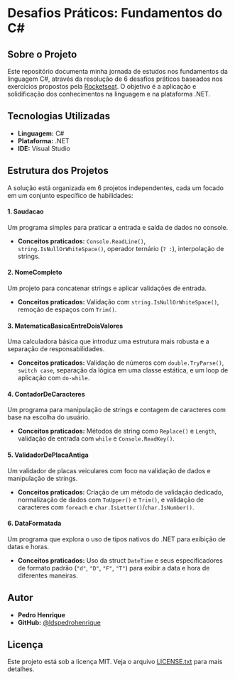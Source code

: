 # Desafios Práticos: Fundamentos do C#

## Sobre o Projeto

Este repositório documenta minha jornada de estudos nos fundamentos da linguagem C#, através da resolução de 6 desafios práticos baseados nos exercícios propostos pela [Rocketseat](https://www.rocketseat.com.br/). O objetivo é a aplicação e solidificação dos conhecimentos na linguagem e na plataforma .NET.

## Tecnologias Utilizadas

* **Linguagem:** C#
* **Plataforma:** .NET
* **IDE:** Visual Studio

## Estrutura dos Projetos

A solução está organizada em 6 projetos independentes, cada um focado em um conjunto específico de habilidades:

#### 1. Saudacao
Um programa simples para praticar a entrada e saída de dados no console.
* **Conceitos praticados:** `Console.ReadLine()`, `string.IsNullOrWhiteSpace()`, operador ternário (`? :`), interpolação de strings.

#### 2. NomeCompleto
Um projeto para concatenar strings e aplicar validações de entrada.
* **Conceitos praticados:** Validação com `string.IsNullOrWhiteSpace()`, remoção de espaços com `Trim()`.

#### 3. MatematicaBasicaEntreDoisValores
Uma calculadora básica que introduz uma estrutura mais robusta e a separação de responsabilidades.
* **Conceitos praticados:** Validação de números com `double.TryParse()`, `switch case`, separação da lógica em uma classe estática, e um loop de aplicação com `do-while`.

#### 4. ContadorDeCaracteres
Um programa para manipulação de strings e contagem de caracteres com base na escolha do usuário.
* **Conceitos praticados:** Métodos de string como `Replace()` e `Length`, validação de entrada com `while` e `Console.ReadKey()`.

#### 5. ValidadorDePlacaAntiga
Um validador de placas veiculares com foco na validação de dados e manipulação de strings.
* **Conceitos praticados:** Criação de um método de validação dedicado, normalização de dados com `ToUpper()` e `Trim()`, e validação de caracteres com `foreach` e `char.IsLetter()`/`char.IsNumber()`.

#### 6. DataFormatada
Um programa que explora o uso de tipos nativos do .NET para exibição de datas e horas.
* **Conceitos praticados:** Uso da struct `DateTime` e seus especificadores de formato padrão (`"d"`, `"D"`, `"F"`, `"T"`) para exibir a data e hora de diferentes maneiras.

## Autor

* **Pedro Henrique**
* **GitHub:** [@ldspedrohenrique](https://github.com/ldspedrohenrique)

## Licença

Este projeto está sob a licença MIT. Veja o arquivo [LICENSE.txt](LICENSE.txt) para mais detalhes.
